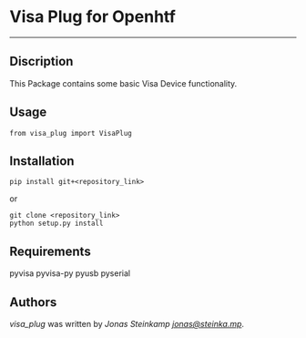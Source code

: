 # Visa Plug for Openhtf
---


## Discription
This Package contains some basic Visa Device functionality.

## Usage
```
from visa_plug import VisaPlug
```

## Installation
```
pip install git+<repository_link>
```
or
```
git clone <repository_link>
python setup.py install
```

## Requirements
pyvisa
pyvisa-py
pyusb
pyserial

## Authors
*visa_plug* was written by *Jonas Steinkamp <jonas@steinka.mp>*.
